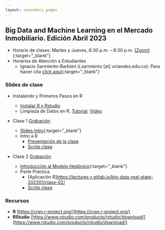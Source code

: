 ```yaml
---
layout: secondary_pages
---
```


## Big Data and Machine Learning en el Mercado Inmobiliario. Edición Abril 2023 


- Horario de clases: Martes y Jueves, 6:30 p.m. – 8:30 p.m. [(Zoom)](https://uniandes-edu-co.zoom.us/j/85773063065){:target="_blank"}
- Horarios de Atención a Estudiantes
	- Ignacio Sarmiento-Barbieri (i.sarmiento [at] uniandes.edu.co): Para hacer cita [click aqui](https://calendly.com/i-sarmiento/horarios-atencion-estudiantes){:target="_blank"}


### Slides de clase

- Instalando y Primeros Pasos en R
	- [Instalar R y Rstudio](https://htmlpreview.github.io/?https://github.com/ignaciomsarmiento/ignaciomsarmiento.github.io/blob/master/teaching/BDML/01_Instalar_R.html)
	- Limpieza de Datos en R. [Tutorial](https://htmlpreview.github.io/?https://github.com/ignaciomsarmiento/ignaciomsarmiento.github.io/blob/master/teaching/BDML/03_Data_Cleaning.html); [Video](https://uniandes-my.sharepoint.com/:v:/g/personal/i_sarmiento_uniandes_edu_co/EQsE3ysUrJJFhG0n63rn5EIB1e5R8JULCrC0Bsk0-exWVQ?e=J7YKmr)


- Clase 1 [Grabación](https://www.dropbox.com/s/xngswn2alb6jd9b/BDML_RE_Clase1.mp4?dl=0)
	- [Slides Intro](BDML/Lecture1.pdf){:target="_blank"}
	- Intro a R
		- [Presentación de la clase](https://lectures-r.gitlab.io/big-data-real-state-202301/clase-01/ )
		- [Scritp clase](https://gitlab.com/lectures-r/big-data-real-state-202301/clase-01/-/archive/main/clase-01-main.zip?path=clase-01)

	
- Clase 2 [Grabación](https://www.dropbox.com/s/z2twdpm3pxz5vpg/BDML_RE_Clase2.mp4?dl=0)
	- [Introducción al Modelo Hedónico](https://eduard-martinez.github.io/teaching/big-data/Lecture2.pdf){:target="_blank"}
	- Parte Práctica
		- [Aplicación R]https://lectures-r.gitlab.io/big-data-real-state-202301/clase-02/
		- [Scritp clase](https://gitlab.com/lectures-r/big-data-real-state-202301/clase-02/-/archive/main/clase-02-main.zip?path=clase-02)





<!-- 
- Clase 3
	- [Modelo Hedónico (cont.)](BDML/Lecture3.pdf){:target="_blank"}
	- [Parte Práctica]( https://lectures-r.gitlab.io/big-data-real-state-202202/clase-03/)

- Clase 4 
	- [Parte Práctica](https://lectures-r.gitlab.io/big-data-real-state-202202/clase-04/
)

- Clase 5
	- [Parte Práctica]( https://lectures-r.gitlab.io/big-data-real-state-202202/clase-05/)



- Clase 6
	- [Machine Learning y el Paradigma Predictivo](BDML/Lecture6.pdf){:target="_blank"}
	- [Parte Práctica](https://lectures-r.gitlab.io/big-data-real-state-202202/clase-06/)


- Clase 7
	- [Regularización](BDML/Lecture7.pdf){:target="_blank"} 
	- [Parte Práctica](https://lectures-r.gitlab.io/big-data-real-state-202202/clase-07/)


- Clase 8
	- [Arboles y Bosques ](BDML/Lecture8.pdf){:target="_blank"} 
	- [Parte Práctica](https://lectures-r.gitlab.io/big-data-real-state-202202/clase-08/)

- Clase 9
	- [ Boosting](BDML/Lecture9.pdf){:target="_blank"} 
	- [Parte Práctica](https://lectures-r.gitlab.io/big-data-real-state-202202/clase-09/)	

- Clase 10
	- [Redes Neuronales](BDML/Lecture10.pdf){:target="_blank"} 
	- [Parte Práctica](https://lectures-r.gitlab.io/big-data-real-state-202202/clase-10/)	

-->	

<!-- 
	(../404.html){:target="_blank"}

- Clase 10
	- [Redes Neuronales](BDML/Lecture10.pdf){:target="_blank"} 
	- [Python](https://github.com/ignaciomsarmiento/ignaciomsarmiento.github.io/blob/master/teaching/BDML/arboles.ipynb)
-->	
	
### Recursos

- **R**  [https://cran.r-project.org/](https://cran.r-project.org/)
- **RStudio**  [https://www.rstudio.com/products/rstudio/download/](https://www.rstudio.com/products/rstudio/download/)

